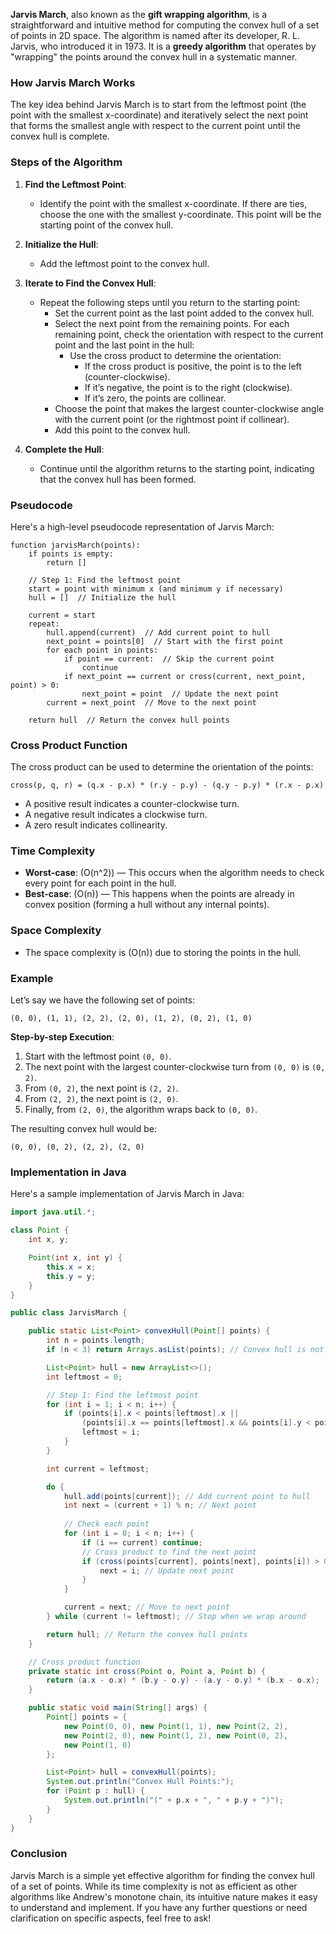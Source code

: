 **Jarvis March**, also known as the **gift wrapping algorithm**, is a straightforward and intuitive method for computing the convex hull of a set of points in 2D space. The algorithm is named after its developer, R. L. Jarvis, who introduced it in 1973. It is a **greedy algorithm** that operates by "wrapping" the points around the convex hull in a systematic manner.

### How Jarvis March Works

The key idea behind Jarvis March is to start from the leftmost point (the point with the smallest x-coordinate) and iteratively select the next point that forms the smallest angle with respect to the current point until the convex hull is complete.

### Steps of the Algorithm

1. **Find the Leftmost Point**:
    - Identify the point with the smallest x-coordinate. If there are ties, choose the one with the smallest y-coordinate. This point will be the starting point of the convex hull.

2. **Initialize the Hull**:
    - Add the leftmost point to the convex hull.

3. **Iterate to Find the Convex Hull**:
    - Repeat the following steps until you return to the starting point:
        - Set the current point as the last point added to the convex hull.
        - Select the next point from the remaining points. For each remaining point, check the orientation with respect to the current point and the last point in the hull:
            - Use the cross product to determine the orientation:
                - If the cross product is positive, the point is to the left (counter-clockwise).
                - If it’s negative, the point is to the right (clockwise).
                - If it’s zero, the points are collinear.
        - Choose the point that makes the largest counter-clockwise angle with the current point (or the rightmost point if collinear).
        - Add this point to the convex hull.

4. **Complete the Hull**:
    - Continue until the algorithm returns to the starting point, indicating that the convex hull has been formed.

### Pseudocode

Here's a high-level pseudocode representation of Jarvis March:

```plaintext
function jarvisMarch(points):
    if points is empty:
        return []

    // Step 1: Find the leftmost point
    start = point with minimum x (and minimum y if necessary)
    hull = []  // Initialize the hull

    current = start
    repeat:
        hull.append(current)  // Add current point to hull
        next_point = points[0]  // Start with the first point
        for each point in points:
            if point == current:  // Skip the current point
                continue
            if next_point == current or cross(current, next_point, point) > 0:
                next_point = point  // Update the next point
        current = next_point  // Move to the next point

    return hull  // Return the convex hull points
```

### Cross Product Function

The cross product can be used to determine the orientation of the points:

```plaintext
cross(p, q, r) = (q.x - p.x) * (r.y - p.y) - (q.y - p.y) * (r.x - p.x)
```

- A positive result indicates a counter-clockwise turn.
- A negative result indicates a clockwise turn.
- A zero result indicates collinearity.

### Time Complexity

- **Worst-case**: \(O(n^2)\) — This occurs when the algorithm needs to check every point for each point in the hull.
- **Best-case**: \(O(n)\) — This happens when the points are already in convex position (forming a hull without any internal points).

### Space Complexity

- The space complexity is \(O(n)\) due to storing the points in the hull.

### Example

Let’s say we have the following set of points:

```
(0, 0), (1, 1), (2, 2), (2, 0), (1, 2), (0, 2), (1, 0)
```

**Step-by-step Execution**:

1. Start with the leftmost point `(0, 0)`.
2. The next point with the largest counter-clockwise turn from `(0, 0)` is `(0, 2)`.
3. From `(0, 2)`, the next point is `(2, 2)`.
4. From `(2, 2)`, the next point is `(2, 0)`.
5. Finally, from `(2, 0)`, the algorithm wraps back to `(0, 0)`.

The resulting convex hull would be:

```
(0, 0), (0, 2), (2, 2), (2, 0)
```

### Implementation in Java

Here's a sample implementation of Jarvis March in Java:

```java
import java.util.*;

class Point {
    int x, y;

    Point(int x, int y) {
        this.x = x;
        this.y = y;
    }
}

public class JarvisMarch {

    public static List<Point> convexHull(Point[] points) {
        int n = points.length;
        if (n < 3) return Arrays.asList(points); // Convex hull is not possible

        List<Point> hull = new ArrayList<>();
        int leftmost = 0;

        // Step 1: Find the leftmost point
        for (int i = 1; i < n; i++) {
            if (points[i].x < points[leftmost].x ||
                (points[i].x == points[leftmost].x && points[i].y < points[leftmost].y)) {
                leftmost = i;
            }
        }

        int current = leftmost;

        do {
            hull.add(points[current]); // Add current point to hull
            int next = (current + 1) % n; // Next point
            
            // Check each point
            for (int i = 0; i < n; i++) {
                if (i == current) continue;
                // Cross product to find the next point
                if (cross(points[current], points[next], points[i]) > 0) {
                    next = i; // Update next point
                }
            }

            current = next; // Move to next point
        } while (current != leftmost); // Stop when we wrap around

        return hull; // Return the convex hull points
    }

    // Cross product function
    private static int cross(Point o, Point a, Point b) {
        return (a.x - o.x) * (b.y - o.y) - (a.y - o.y) * (b.x - o.x);
    }

    public static void main(String[] args) {
        Point[] points = {
            new Point(0, 0), new Point(1, 1), new Point(2, 2),
            new Point(2, 0), new Point(1, 2), new Point(0, 2),
            new Point(1, 0)
        };

        List<Point> hull = convexHull(points);
        System.out.println("Convex Hull Points:");
        for (Point p : hull) {
            System.out.println("(" + p.x + ", " + p.y + ")");
        }
    }
}
```

### Conclusion

Jarvis March is a simple yet effective algorithm for finding the convex hull of a set of points. While its time complexity is not as efficient as other algorithms like Andrew's monotone chain, its intuitive nature makes it easy to understand and implement. If you have any further questions or need clarification on specific aspects, feel free to ask!